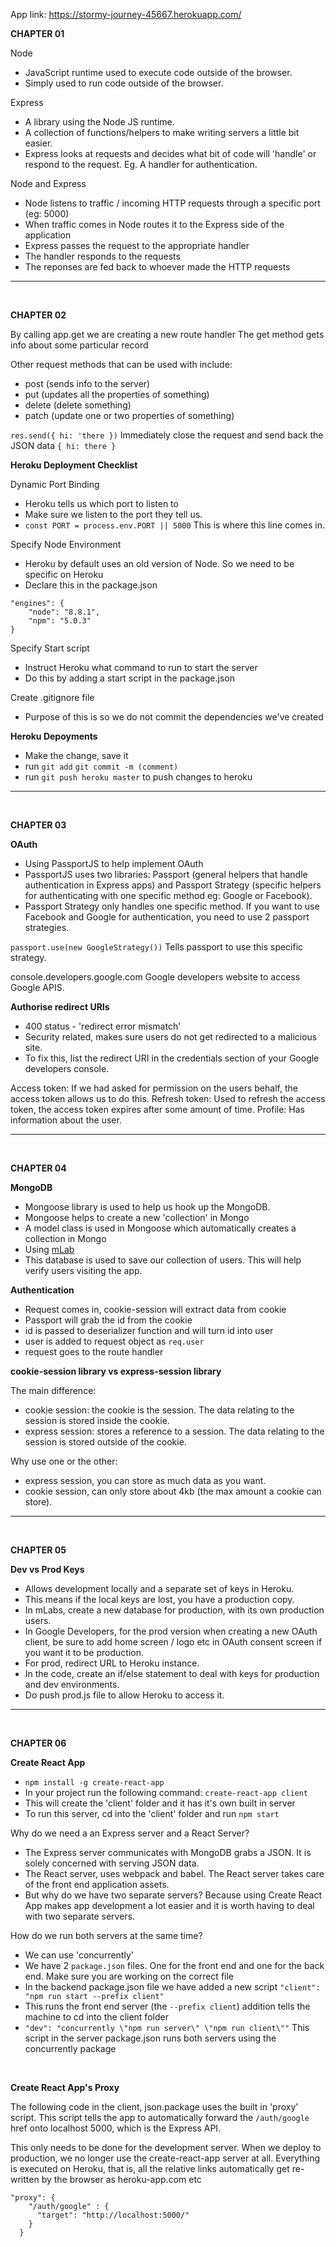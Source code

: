 App link: https://stormy-journey-45667.herokuapp.com/


**CHAPTER 01**

Node
- JavaScript runtime used to execute code outside of the browser.
- Simply used to run code outside of the browser.

Express
- A library using the Node JS runtime.
- A collection of functions/helpers to make writing servers a little bit easier.
- Express looks at requests and decides what bit of code will 'handle' or respond to the request.
Eg. A handler for authentication.

Node and Express
- Node listens to traffic / incoming HTTP requests through a specific port (eg: 5000)
- When traffic comes in Node routes it to the Express side of the application
- Express passes the request to the appropriate handler
- The handler responds to the requests
- The reponses are fed back to whoever made the HTTP requests


______________________
<br>

**CHAPTER 02**

By calling app.get we are creating a new route handler
The get method gets info about some particular record

Other request methods that can be used with include:
- post (sends info to the server)
- put (updates all the properties of something)
- delete (delete something)
- patch (update one or two properties of something)

`res.send({ hi: 'there })` Immediately close the request and send back the JSON data `{ hi: there }`

**Heroku Deployment Checklist**

Dynamic Port Binding
- Heroku tells us which port to listen to
- Make sure we listen to the port they tell us.
- `const PORT = process.env.PORT || 5000` This is where this line comes in.

Specify Node Environment
- Heroku by default uses an old version of Node. So we need to be specific on Heroku
- Declare this in the package.json
```
"engines": {
    "node": "8.8.1",
    "npm": "5.0.3"
}
```

Specify Start script
- Instruct Heroku what command to run to start the server
- Do this by adding a start script in the package.json

Create .gitignore file
- Purpose of this is so we do not commit the dependencies we've created


**Heroku Depoyments**
- Make the change, save it
- run `git add` `git commit -m (comment)`
- run `git push heroku master` to push changes to heroku

___________________
<br>

**CHAPTER 03**

__OAuth__
- Using PassportJS to help implement OAuth
- PassportJS uses two libraries: Passport (general helpers that handle authentication in Express apps) and Passport Strategy (specific helpers for authenticating with one specific method eg: Google or Facebook).
- Passport Strategy only handles one specific method. If you want to use Facebook and Google for authentication, you need to use 2 passport strategies.


`passport.use(new GoogleStrategy())`
Tells passport to use this specific strategy.

console.developers.google.com
Google developers website to access Google APIS.

__Authorise redirect URIs__
- 400 status - 'redirect error mismatch'
- Security related, makes sure users do not get redirected to a malicious site.
- To fix this, list the redirect URI in the credentials section of your Google developers console.

Access token: If we had asked for permission on the users behalf, the access token allows us to do this.
Refresh token: Used to refresh the access token, the access token expires after some amount of time.
Profile: Has information about the user.

_____________________
<br>

**CHAPTER 04**

__MongoDB__

- Mongoose library is used to help us hook up the MongoDB.
- Mongoose helps to create a new 'collection' in Mongo
- A model class is used in Mongoose which automatically creates a collection in Mongo
- Using [mLab](https://mlab.com/home)
- This database is used to save our collection of users. This will help verify users visiting the app.

__Authentication__

- Request comes in, cookie-session will extract data from cookie
- Passport will grab the id from the cookie
- id is passed to deserializer function and will turn id into user
- user is added to request object as `req.user`
- request goes to the route handler

__cookie-session library vs express-session library__

The main difference:
- cookie session: the cookie is the session. The data relating to the session is stored inside the cookie.
- express session: stores a reference to a session. The data relating to the session is stored outside of the cookie.

Why use one or the other:
- express session, you can store as much data as you want.
- cookie session, can only store about 4kb (the max amount a cookie can store).

_________________
<br>

**CHAPTER 05**

__Dev vs Prod Keys__

- Allows development locally and a separate set of keys in Heroku.
- This means if the local keys are lost, you have a production copy.
- In mLabs, create a new database for production, with its own production users.
- In Google Developers,  for the prod version when creating a new OAuth client, 
be sure to add home screen / logo etc in OAuth consent screen if you want it to be production.
- For prod, redirect URL to Heroku instance.
- In the code, create an if/else statement to deal with keys for production and dev environments.
- Do push prod.js file to allow Heroku to access it.

_________________
<br>

**CHAPTER 06**

__Create React App__

- `npm install -g create-react-app`
- In your project run the following command: `create-react-app client`
- This will create the 'client' folder and it has it's own built in server
- To run this server, cd into the 'client' folder and run `npm start`

Why do we need a an Express server and a React Server?

- The Express server communicates with MongoDB grabs a JSON. It is solely concerned with serving JSON data.
- The React server, uses webpack and babel. The React server takes care of the front end application assets.
- But why do we have two separate servers? Because using Create React App makes app development a lot easier and it is worth having to deal with two separate servers.

How do we run both servers at the same time?

- We can use 'concurrently'
- We have 2 `package.json` files. One for the front end and one for the back end. Make sure you are working on the correct file
- In the backend package.json file we have added a new script `"client": "npm run start --prefix client"`
- This runs the front end server (the `--prefix client`) addition tells the machine to cd into the client folder
- `"dev": "concurrently \"npm run server\" \"npm run client\""` This script in the server package.json runs both servers using the concurrently package

<br>

__Create React App's Proxy__

The following code in the client, json.package uses the built in 'proxy' script. This script tells the app to automatically forward the `/auth/google` href onto localhost 5000, which is the Express API.

This only needs to be done for the development server. When we deploy to production, we no longer use the create-react-app server at all. Everything is executed on Heroku, that is, all the relative links automatically get re-written by the browser as heroku-app.com etc

```
"proxy": {
    "/auth/google" : {
      "target": "http://localhost:5000/"
    }
  }
```

